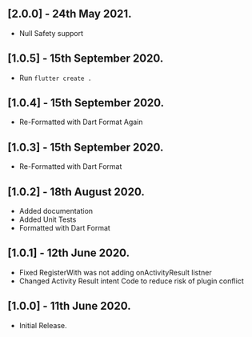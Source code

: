 ## [2.0.0] - 24th May 2021.

- Null Safety support

## [1.0.5] - 15th September 2020.

- Run `flutter create .`

## [1.0.4] - 15th September 2020.

- Re-Formatted with Dart Format Again

## [1.0.3] - 15th September 2020.

- Re-Formatted with Dart Format

## [1.0.2] - 18th August 2020.

- Added documentation
- Added Unit Tests
- Formatted with Dart Format

## [1.0.1] - 12th June 2020.

- Fixed RegisterWith was not adding onActivityResult listner
- Changed Activity Result intent Code to reduce risk of plugin conflict

## [1.0.0] - 11th June 2020.

- Initial Release.
